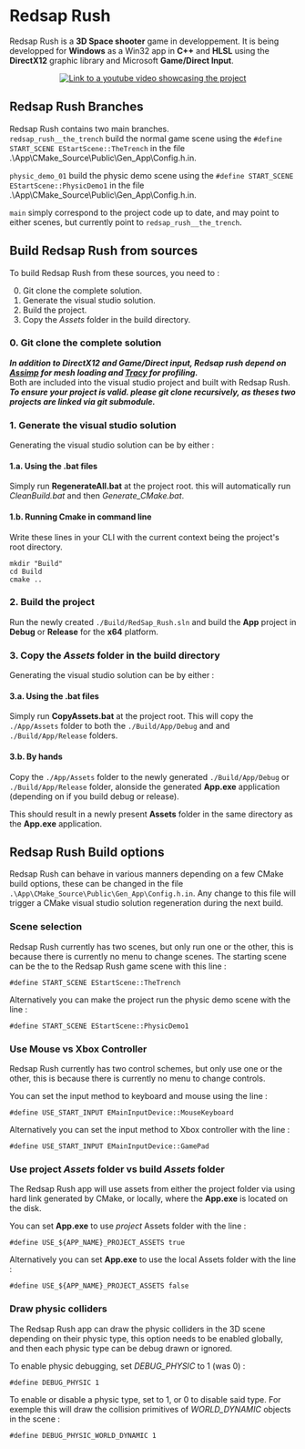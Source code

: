 # Redsap Rush
Redsap Rush is a **3D Space shooter** game in developpement.
It is being developped for **Windows** as a Win32 app in **C++** and **HLSL** using the **DirectX12** graphic library and Microsoft **Game/Direct Input**.

<div align="center"> 

  [![Link to a youtube video showcasing the project](https://img.youtube.com/vi/maSV1JOmacY/hqdefault.jpg)](https://www.youtube.com/watch?v=maSV1JOmacY)
</div>


## Redsap Rush Branches
Redsap Rush contains two main branches.  
```redsap_rush__the_trench``` build the normal game scene using the ```#define START_SCENE EStartScene::TheTrench``` in the file .\App\CMake_Source\Public\Gen_App\Config.h.in.

```physic_demo_01``` build the physic demo scene using the ```#define START_SCENE EStartScene::PhysicDemo1``` in the file .\App\CMake_Source\Public\Gen_App\Config.h.in.

```main``` simply correspond to the project code up to date, and may point to either scenes, but currently point to ```redsap_rush__the_trench```.


## Build Redsap Rush from sources
To build Redsap Rush from these sources, you need to : 

0. Git clone the complete solution.
1. Generate the visual studio solution.
2. Build the project.
3. Copy the _Assets_ folder in the build directory.

### 0. Git clone the complete solution
**_In addition to DirectX12 and Game/Direct input, Redsap rush depend on [Assimp](https://github.com/assimp/assimp) for mesh loading and [Tracy](https://github.com/wolfpld/tracy) for profiling._**\
 Both are included into the visual studio project and built with Redsap Rush. **_To ensure your project is valid. please git clone recursively, as theses two projects are linked via git submodule._**

### 1. Generate the visual studio solution
Generating the visual studio solution can be by either :
#### 1.a. Using the .bat files
Simply run **RegenerateAll.bat** at the project root. this will automatically run _CleanBuild.bat_ and then _Generate_CMake.bat_.

#### 1.b. Running Cmake in command line
Write these lines in your CLI with the current context being the project's root directory.
```
mkdir "Build"
cd Build
cmake ..
```

### 2. Build the project
Run the newly created ```./Build/RedSap_Rush.sln``` and build the **App** project in **Debug** or **Release** for the **x64** platform.

### 3. Copy the _Assets_ folder in the build directory
Generating the visual studio solution can be by either :

#### 3.a. Using the .bat files
Simply run **CopyAssets.bat** at the project root. This will copy the ```./App/Assets``` folder to both the ```./Build/App/Debug``` and  and ```./Build/App/Release``` folders.

#### 3.b. By hands
Copy the ```./App/Assets``` folder to the newly generated ```./Build/App/Debug``` or ```./Build/App/Release``` folder, alonside the generated **App.exe** application (depending on if you build debug or release).  

This should result in a newly present **Assets** folder in the same directory as the **App.exe** application.


## Redsap Rush Build options
Redsap Rush can behave in various manners depending on a few CMake build options, these can be changed in the file ```.\App\CMake_Source\Public\Gen_App\Config.h.in```. Any change to this file will trigger a CMake visual studio solution regeneration during the next build.

### Scene selection
Redsap Rush currently has two scenes, but only run one or the other, this is because there is currently no menu to change scenes.
The starting scene can be the to the Redsap Rush game scene with this line :
```
#define START_SCENE EStartScene::TheTrench
```
Alternatively you can make the project run the physic demo scene with the line :
```
#define START_SCENE EStartScene::PhysicDemo1
```

### Use Mouse vs Xbox Controller
Redsap Rush currently has two control schemes, but only use one or the other, this is because there is currently no menu to change controls.

You can set the input method to keyboard and mouse using the line :
```
#define USE_START_INPUT EMainInputDevice::MouseKeyboard
```

Alternatively you can set the input method to Xbox controller with the line :
```
#define USE_START_INPUT EMainInputDevice::GamePad
```

### Use project _Assets_ folder vs build _Assets_ folder
The Redsap Rush app will use assets from either the project folder via using hard link generated by CMake, or locally, where the **App.exe** is located on the disk.

You can set **App.exe** to use _project_ Assets folder with the line :
```
#define USE_${APP_NAME}_PROJECT_ASSETS true
```

Alternatively you can set **App.exe** to use the local Assets folder with the line :
```
#define USE_${APP_NAME}_PROJECT_ASSETS false
```

### Draw physic colliders
The Redsap Rush app can draw the physic colliders in the 3D scene depending on their physic type, this option needs to be enabled globally, and then each physic type can be debug drawn or ignored.

To enable physic debugging, set _DEBUG_PHYSIC_ to 1 (was 0) :
```
#define DEBUG_PHYSIC 1
```
To enable or disable a physic type, set to 1, or 0 to disable said type. For exemple this will draw the collision primitives of _WORLD_DYNAMIC_ objects in the scene : 

```
#define DEBUG_PHYSIC_WORLD_DYNAMIC 1
```
